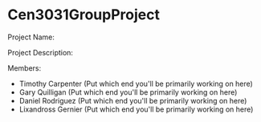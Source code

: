 # Cen3031GroupProject

Project Name: 

Project Description: 

Members:  
 - Timothy Carpenter (Put which end you'll be primarily working on here)  
 - Gary Quilligan (Put which end you'll be primarily working on here)  
 - Daniel Rodriguez (Put which end you'll be primarily working on here)  
 - Lixandross Gernier (Put which end you'll be primarily working on here)  
